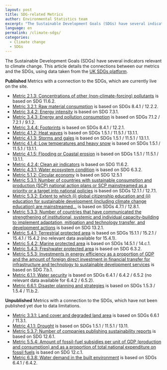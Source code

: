 ```yaml
---
layout: post
title: SDG-related Metrics
author: Environmental Statistics team
excerpt: "The Sustainable Development Goals (SDGs) have several indicators relevant to climate change..."
language: en
permalink: /climate-sdgs/
categories:
  - Climate change
  - SDGs
---
```


The Sustainable Development Goals (SDGs) have several indicators relevant to climate change. This article details the connections between our metrics and the SDGs, using data taken from the [UK SDGs platform](https://sdgdata.gov.uk/).

<strong>Published</strong>
Metrics with a connection to the SDGs, which are currently live on the site.

- [Metric 2.1.3: Concentrations of other (non-climate-forcing) pollutants](https://norric1admin.github.io/envmetric-site/2-1-3/) is based on SDG 11.6.2.
- [Metric 3.2.1: Raw material consumption](https://norric1admin.github.io/envmetric-site/3-2-1) is based on SDGs 8.4.1 / 12.2.2.
- [Metric 3.4.2: Energy intensity](https://norric1admin.github.io/envmetric-site/3-4-2) is based on SDG 7.3.1.
- [Metric 3.4.3: Energy and pollution consumption](https://norric1admin.github.io/envmetric-site/3-4-3) is based on SDGs 7.1.2 / 7.2.1 / 9.1.2.
- [Metric 3.4.4: Footprints](https://norric1admin.github.io/envmetric-site/3-4-4) is based on SDGs 8.4.1 / 12.2.1.
- [Metric 4.1.2: Heat waves](https://norric1admin.github.io/envmetric-site/4-1-2) is based on SDGs 1.5.1 / 11.5.1 / 13.1.1.
- [Metric 4.1.3: Storms and gales](https://norric1admin.github.io/envmetric-site/4-1-3) is based on SDGs 1.5.1 / 11.5.1 / 13.1.1.
- [Metric 4.1.4: Low temperatures and heavy snow](https://norric1admin.github.io/envmetric-site/4-1-4) is based on SDGs 1.5.1 / 11.5.1 / 13.1.1.
- [Metric 4.1.5: Flooding or Coastal erosion](https://norric1admin.github.io/envmetric-site/4-1-5) is based on SDGs 1.5.1 / 11.5.1 / 13.1.1.
- [Metric 4.2.4: Clean air indicators](https://norric1admin.github.io/envmetric-site/4-2-4) is based on SDG 11.6.2.
- [Metric 4.3.1: Water ecosystem condition](https://norric1admin.github.io/envmetric-site/4-3-1) is based on SDG 6.3.2.
- [Metric 5.1.2: Circular economy](https://norric1admin.github.io/envmetric-site/5-1-2) is based on SDG 12.5.1
- [Metric 5.3.1: Number of countries with sustainable consumption and production (SCP) national action plans or SCP mainstreamed as a priority or a target into national policies](https://norric1admin.github.io/envmetric-site/5-3-1) is based on SDGs 12.1.1 / 12.7.1.
- [Metric 5.3.2:  Extent to which (i) global citizenship education and (ii) education for sustainable development (including climate change education) are mainstreamed...](https://norric1admin.github.io/envmetric-site/5-3-2) is based on SDGs 4.7.1 / 12.8.1.
- [Metric 5.3.3: Number of countries that have communicated the strengthening of institutional, systemic and individual capacity-building to implement adaptation, mitigation and technology transfer, and development actions](https://norric1admin.github.io/envmetric-site/5-3-3) is based on SDG 13.2.1.
- [Metric 5.4.1: Terrestrial protected area](https://norric1admin.github.io/envmetric-site/5-4-1) is based on SDGs 15.1.1 / 15.2.1 / 15.4.1 / 15.4.2 (no relevant data available for 15.4.1).
- [Metric 5.4.2: Marine protected area](https://norric1admin.github.io/envmetric-site/5-4-2) is based on SDGs 14.5.1 / 14.c.1.
- [Metric 5.4.3: Freshwater protected area](https://norric1admin.github.io/envmetric-site/5-4-3) is based on SDG 6.3.2.
- [Metric 5.5.3: Investments in energy efficiency as a proportion of GDP and the amount of foreign direct investment in financial transfer for infrastructure and technology to sustainable development services](https://norric1admin.github.io/envmetric-site/5-5-3) is based on SDG 7.b.1.
- [Metric 6.1.1: Water security](https://norric1admin.github.io/envmetric-site/6-1-1) is based on SDGs 6.4.1 / 6.4.2 / 6.5.2 (no relevant data available for 6.4.2 / 6.5.2).
- [Metric 6.6.1: Disaster planning and strategies](https://norric1admin.github.io/envmetric-site/6-6-1) is based on SDGs 1.5.3 / 1.5.4 / 11.b.2.

<strong>Unpublished</strong>
Metrics with a connection to the SDGs, which have not been published yet due to data limitations.

- [Metric 3.3.1: Land cover and degraded land area](https://norric1admin.github.io/envmetric-site/3-3-1) is based on SDGs 6.6.1 / 11.3.1.
- [Metric 4.1.1: Drought](https://norric1admin.github.io/envmetric-site/4-1-1) is based on SDGs 1.5.1 / 11.5.1 / 13.11.
- [Metric 5.3.7: Number of companies publishing sustainability reports](https://norric1admin.github.io/envmetric-site/5-3-7) is based on SDG 12.6.1.
- [Metric 5.5.4: Amount of fossil-fuel subsidies per unit of GDP (production and consumption) and as a proportion of total national expenditure on fossil fuels](https://norric1admin.github.io/envmetric-site/5-5-4) is based on SDG 12.c.1.
- [Metric 6.3.8: Water demand in the built environment](https://norric1admin.github.io/envmetric-site/6-3-8) is based on SDGs 6.4.1 / 6.4.2.
